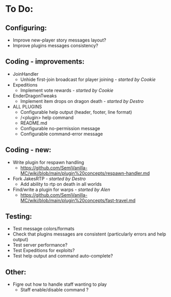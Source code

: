 # To Do:

## Configuring:

- Improve new-player story messages layout?
- Improve plugins messages consistency?

## Coding - improvements:

- JoinHandler
    - Unhide first-join broadcast for player joining _- started by Cookie_
- Expeditions
    - Implement vote rewards _- started by Cookie_
- EnderDragonTweaks
    - Implement item drops on dragon death _- started by Destro_
- ALL PLUGINS
    - Configurable help output (header, footer, line format)
    - /\<plugin\> help command
    - README.md
    - Configurable no-permission message
    - Configurable command-error message

## Coding - new:

- Write plugin for respawn handling
    - https://github.com/SemiVanilla-MC/wiki/blob/main/plugin%20concepts/respawn-handler.md
- Fork JakesRTP _- started by Destro_
    - Add ability to rtp on death in all worlds
- Find/write a plugin for warps _- started by Alen_
    - https://github.com/SemiVanilla-MC/wiki/blob/main/plugin%20concepts/fast-travel.md

## Testing:

- Test message colors/formats
- Check that plugins messages are consistent (particularly errors and help output)
- Test server performance?
- Test Expeditions for exploits?
- Test help output and command auto-complete?

## Other:

- Figre out how to handle staff wanting to play
    - Staff enable/disable command ?
